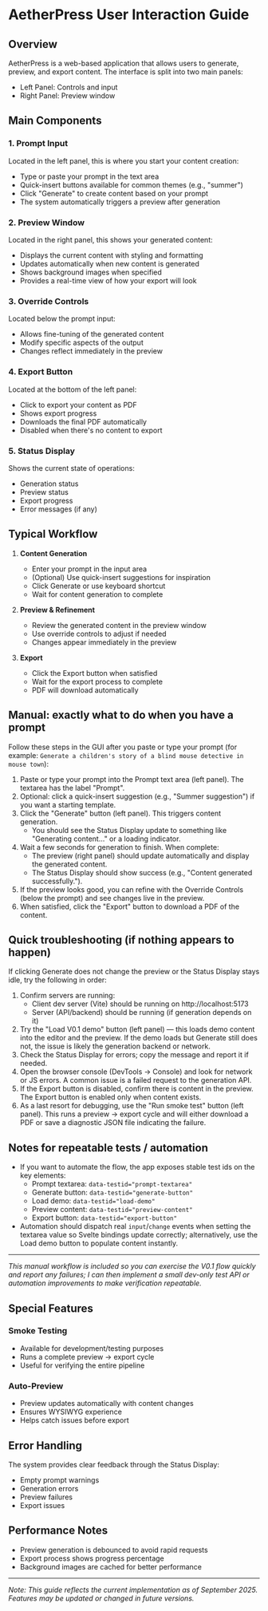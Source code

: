 # AetherPress User Interaction Guide

## Overview

AetherPress is a web-based application that allows users to generate, preview, and export content. The interface is split into two main panels:

- Left Panel: Controls and input
- Right Panel: Preview window

## Main Components

### 1. Prompt Input

Located in the left panel, this is where you start your content creation:

- Type or paste your prompt in the text area
- Quick-insert buttons available for common themes (e.g., "summer")
- Click "Generate" to create content based on your prompt
- The system automatically triggers a preview after generation

### 2. Preview Window

Located in the right panel, this shows your generated content:

- Displays the current content with styling and formatting
- Updates automatically when new content is generated
- Shows background images when specified
- Provides a real-time view of how your export will look

### 3. Override Controls

Located below the prompt input:

- Allows fine-tuning of the generated content
- Modify specific aspects of the output
- Changes reflect immediately in the preview

### 4. Export Button

Located at the bottom of the left panel:

- Click to export your content as PDF
- Shows export progress
- Downloads the final PDF automatically
- Disabled when there's no content to export

### 5. Status Display

Shows the current state of operations:

- Generation status
- Preview status
- Export progress
- Error messages (if any)

## Typical Workflow

1. **Content Generation**

   - Enter your prompt in the input area
   - (Optional) Use quick-insert suggestions for inspiration
   - Click Generate or use keyboard shortcut
   - Wait for content generation to complete

2. **Preview & Refinement**

   - Review the generated content in the preview window
   - Use override controls to adjust if needed
   - Changes appear immediately in the preview

3. **Export**
   - Click the Export button when satisfied
   - Wait for the export process to complete
   - PDF will download automatically

## Manual: exactly what to do when you have a prompt

Follow these steps in the GUI after you paste or type your prompt (for example: `Generate a children's story of a blind mouse detective in mouse town`):

1. Paste or type your prompt into the Prompt text area (left panel). The textarea has the label "Prompt".
2. Optional: click a quick-insert suggestion (e.g., "Summer suggestion") if you want a starting template.
3. Click the "Generate" button (left panel). This triggers content generation.
   - You should see the Status Display update to something like "Generating content..." or a loading indicator.
4. Wait a few seconds for generation to finish. When complete:
   - The preview (right panel) should update automatically and display the generated content.
   - The Status Display should show success (e.g., "Content generated successfully.").
5. If the preview looks good, you can refine with the Override Controls (below the prompt) and see changes live in the preview.
6. When satisfied, click the "Export" button to download a PDF of the content.

## Quick troubleshooting (if nothing appears to happen)

If clicking Generate does not change the preview or the Status Display stays idle, try the following in order:

1. Confirm servers are running:
   - Client dev server (Vite) should be running on http://localhost:5173
   - Server (API/backend) should be running (if generation depends on it)
2. Try the "Load V0.1 demo" button (left panel) — this loads demo content into the editor and the preview. If the demo loads but Generate still does not, the issue is likely the generation backend or network.
3. Check the Status Display for errors; copy the message and report it if needed.
4. Open the browser console (DevTools → Console) and look for network or JS errors. A common issue is a failed request to the generation API.
5. If the Export button is disabled, confirm there is content in the preview. The Export button is enabled only when content exists.
6. As a last resort for debugging, use the "Run smoke test" button (left panel). This runs a preview → export cycle and will either download a PDF or save a diagnostic JSON file indicating the failure.

## Notes for repeatable tests / automation

- If you want to automate the flow, the app exposes stable test ids on the key elements:
  - Prompt textarea: `data-testid="prompt-textarea"`
  - Generate button: `data-testid="generate-button"`
  - Load demo: `data-testid="load-demo"`
  - Preview content: `data-testid="preview-content"`
  - Export button: `data-testid="export-button"`
- Automation should dispatch real `input`/`change` events when setting the textarea value so Svelte bindings update correctly; alternatively, use the Load demo button to populate content instantly.

---

_This manual workflow is included so you can exercise the V0.1 flow quickly and report any failures; I can then implement a small dev-only test API or automation improvements to make verification repeatable._

## Special Features

### Smoke Testing

- Available for development/testing purposes
- Runs a complete preview → export cycle
- Useful for verifying the entire pipeline

### Auto-Preview

- Preview updates automatically with content changes
- Ensures WYSIWYG experience
- Helps catch issues before export

## Error Handling

The system provides clear feedback through the Status Display:

- Empty prompt warnings
- Generation errors
- Preview failures
- Export issues

## Performance Notes

- Preview generation is debounced to avoid rapid requests
- Export process shows progress percentage
- Background images are cached for better performance

---

_Note: This guide reflects the current implementation as of September 2025. Features may be updated or changed in future versions._
